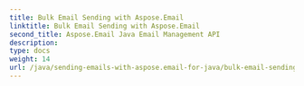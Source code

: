 ```yaml
---
title: Bulk Email Sending with Aspose.Email
linktitle: Bulk Email Sending with Aspose.Email
second_title: Aspose.Email Java Email Management API
description: 
type: docs
weight: 14
url: /java/sending-emails-with-aspose.email-for-java/bulk-email-sending/
---
```

